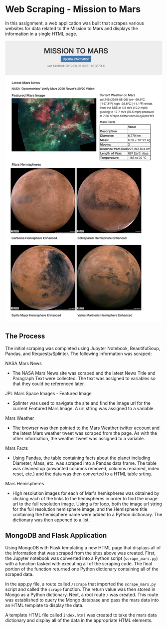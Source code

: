 # Web Scraping - Mission to Mars

In this assignment, a web application was built that scrapes various websites for data related to the Mission to Mars and displays the information in a single HTML page.

![mission_to_mars](Images/FinalProduct.png) 

## The Process

The initial scraping was completed using Jupyter Notebook, BeautifulSoup, Pandas, and Requests/Splinter. The following information was scraped:

NASA Mars News
* The NASA Mars News site was scraped and the latest News Title and Paragraph Text were collected. The text was assigned to variables so that they could be referenced later.

JPL Mars Space Images - Featured Image
* Splinter was used to navigate the site and find the image url for the current Featured Mars Image. A url string was assigned to a variable.

Mars Weather
* The browser was then pointed to the Mars Weather twitter account and the latest Mars weather tweet was scraped from the page. As with the other information, the weather tweet was assigned to a variable. 

Mars Facts
* Using Pandas, the table containing facts about the planet including Diameter, Mass, etc. was scraped into a Pandas data frame.  The table was cleaned up (unwanted columns removed, columns renamed, index reset, etc.) and the data was then converted to a HTML table srting.

Mars Hemispheres
* High resolution images for each of Mar's hemispheres was obtained by clicking each of the links to the hemispheres in order to find the image url to the full resolution image.  Using a for loop, both the image url string for the full resolution hemisphere image, and the Hemisphere title containing the hemisphere name were added to a Python dictionary.  The dictionary was then appened to a list.

## MongoDB and Flask Application

Using MongoDB with Flask templating a new HTML page that displays all of the information that was scraped from the sites above was created.  First, the Jupyter notebook was converted into a Python script (`scrape_mars.py`) with a function tasked with executing all of the scraping code.  The final portion of the function returned one Python dictionary containing all of the scraped data.

In the app.py file, a route called `/scrape` that imported the `scrape_mars.py` script and called the `scrape` function.  The return value was then stored in Mongo as a Python dictionary.  Next, a root route `/` was created.  This route was established to query the Mongo database and pass the mars data into an HTML template to display the data.

A template HTML file called `index.html` was created to take the mars data dictionary and display all of the data in the appropriate HTML elements.

